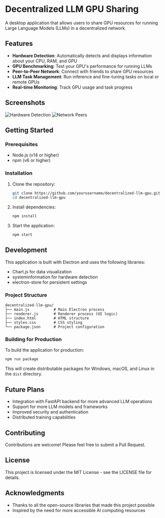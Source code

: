 # Decentralized LLM GPU Sharing

A desktop application that allows users to share GPU resources for running Large Language Models (LLMs) in a decentralized network.

## Features

- **Hardware Detection**: Automatically detects and displays information about your CPU, RAM, and GPU
- **GPU Benchmarking**: Test your GPU's performance for running LLMs
- **Peer-to-Peer Network**: Connect with friends to share GPU resources
- **LLM Task Management**: Run inference and fine-tuning tasks on local or remote GPUs
- **Real-time Monitoring**: Track GPU usage and task progress

## Screenshots

![Hardware Detection](https://via.placeholder.com/800x450.png?text=Hardware+Detection)
![Network Peers](https://via.placeholder.com/800x450.png?text=Network+Peers)

## Getting Started

### Prerequisites

- Node.js (v14 or higher)
- npm (v6 or higher)

### Installation

1. Clone the repository:
   ```bash
   git clone https://github.com/yourusername/decentralized-llm-gpu.git
   cd decentralized-llm-gpu
   ```

2. Install dependencies:
   ```bash
   npm install
   ```

3. Start the application:
   ```bash
   npm start
   ```

## Development

This application is built with Electron and uses the following libraries:
- Chart.js for data visualization
- systeminformation for hardware detection
- electron-store for persistent settings

### Project Structure

```
decentralized-llm-gpu/
├── main.js           # Main Electron process
├── renderer.js       # Renderer process (UI logic)
├── index.html        # HTML structure
├── styles.css        # CSS styling
└── package.json      # Project configuration
```

### Building for Production

To build the application for production:

```bash
npm run package
```

This will create distributable packages for Windows, macOS, and Linux in the `dist` directory.

## Future Plans

- Integration with FastAPI backend for more advanced LLM operations
- Support for more LLM models and frameworks
- Improved security and authentication
- Distributed training capabilities

## Contributing

Contributions are welcome! Please feel free to submit a Pull Request.

## License

This project is licensed under the MIT License - see the LICENSE file for details.

## Acknowledgments

- Thanks to all the open-source libraries that made this project possible
- Inspired by the need for more accessible AI computing resources 